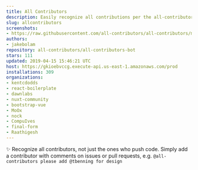 ```yaml
---
title: All Contributors
description: Easily recognize all contributions per the all-contributors spec
slug: allcontributors
screenshots:
- https://raw.githubusercontent.com/all-contributors/all-contributors/master/docs/assets/bot-usage.png
authors:
- jakebolam
repository: all-contributors/all-contributors-bot
stars: 111
updated: 2019-04-15 15:46:21 UTC
host: https://gkioebvccg.execute-api.us-east-1.amazonaws.com/prod
installations: 309
organizations:
- kentcdodds
- react-boilerplate
- dawnlabs
- nuxt-community
- bootstrap-vue
- MoOx
- nock
- CompuIves
- final-form
- Raathigesh
---
```


✨ Recognize all contributors, not just the ones who push code. Simply add a contributor with comments on issues or pull requests, e.g. `@all-contributors please add @tbenning for design`
